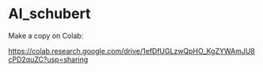 # AI_schubert

Make a copy on Colab:

https://colab.research.google.com/drive/1efDfUGLzwQpHO_KgZYWAmJU8cPD2quZC?usp=sharing
